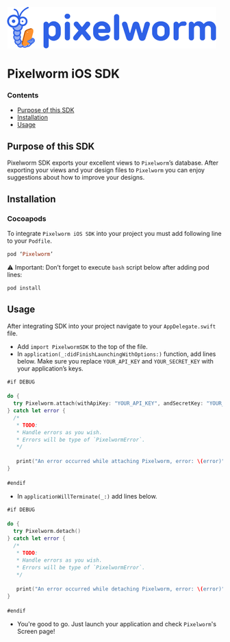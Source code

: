![Pixelworm logo](https://raw.githubusercontent.com/Pixelworm/pixelworm-ios-sdk/master/pixelworm.png)

# Pixelworm iOS SDK

### Contents
- [Purpose of this SDK](#purpose-of-this-sdk)
- [Installation](#installation)
- [Usage](#usage)

## Purpose of this SDK
Pixelworm SDK exports your excellent views to `Pixelworm`’s database. After exporting your views and your design files to `Pixelworm` you can enjoy suggestions about how to improve your designs.

## Installation

### Cocoapods
To integrate `Pixelworm iOS SDK` into your project you must add following line to your `Podfile`.

```ruby
pod ‘Pixelworm’
```

⚠️ Important: Don’t forget to execute `bash` script below after adding pod lines:

```bash
pod install
```

## Usage
After integrating SDK into your project navigate to your `AppDelegate.swift` file.
- Add `import PixelwormSDK` to the top of the file.
- In `application(_:didFinishLaunchingWithOptions:)` function, add lines below. Make sure you replace `YOUR_API_KEY` and `YOUR_SECRET_KEY` with your application’s keys.

```swift
#if DEBUG

do {
  try Pixelworm.attach(withApiKey: "YOUR_API_KEY", andSecretKey: "YOUR_SECRET_KEY")
} catch let error {
  /*
   * TODO:
   * Handle errors as you wish.
   * Errors will be type of `PixelwormError`.
   */
   
   print("An error occurred while attaching Pixelworm, error: \(error)")
}

#endif
```

- In `applicationWillTerminate(_:)` add lines below.

```swift
#if DEBUG

do {
  try Pixelworm.detach()
} catch let error {
  /*
   * TODO:
   * Handle errors as you wish.
   * Errors will be type of `PixelwormError`.
   */
   
   print("An error occurred while detaching Pixelworm, error: \(error)")
}

#endif
```

- You're good to go. Just launch your application and check `Pixelworm`'s Screen page!

